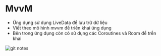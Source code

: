 # MvvM
* Ứng dụng sử dụng LiveData để lưu trữ dữ liệu 
* Viết theo mô hình mvvm để triển khai ứng dụng 
* Bên trong ứng dụng còn có sử dụng các Coroutines và Room để trển khai 

![git notes](https://github.com/Hoanghuy070401/MVVM/assets/111413412/4e5a442c-33c6-4b7d-b60f-45687c8e6a91)

